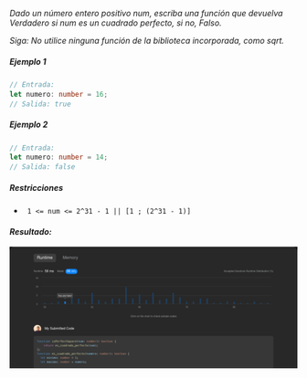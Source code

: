 _Dado un número entero positivo num, escriba una función que devuelva Verdadero si num es un cuadrado perfecto, si no, Falso._

_Siga: No utilice ninguna función de la biblioteca incorporada, como sqrt._

##### Ejemplo 1

```typescript
// Entrada:
let numero: number = 16;
// Salida: true
```

##### Ejemplo 2

```typescript
// Entrada:
let numero: number = 14;
// Salida: false
```

##### Restricciones

- ` 1 <= num <= 2^31 - 1 || [1 ; (2^31 - 1)]`

#### _Resultado:_

![captura de los test del desafio](https://github.com/jean-carlos-19/leetcode/blob/master/captura/challengue-3-01.png)

